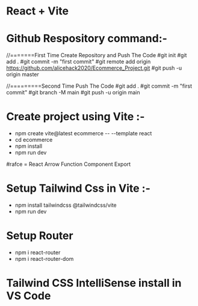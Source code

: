 # React + Vite

# Github Respository command:-

//=======First Time Create Repository and Push The Code
#git init
#git add .
#git commit -m "first commit"
#git remote add origin https://github.com/alicehack2020/Ecommerce_Project.git
#git push -u origin master

//=========Second Time Push The Code
#git add .
#git commit -m "first commit"
#git branch -M main
#git push -u origin main

# Create project using Vite :-

- npm create vite@latest ecommerce -- --template react
- cd ecommerce
- npm install
- npm run dev

#rafce = React Arrow Function Component Export

# Setup Tailwind Css in Vite :-

- npm install tailwindcss @tailwindcss/vite
- npm run dev

# Setup Router

- npm i react-router
- npm i react-router-dom

# Tailwind CSS IntelliSense install in VS Code
